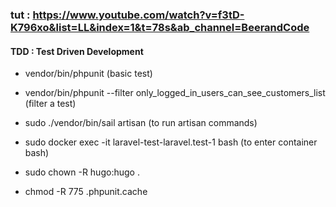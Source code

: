 ### tut : https://www.youtube.com/watch?v=f3tD-K796xo&list=LL&index=1&t=78s&ab_channel=BeerandCode
#### TDD : Test Driven Development

- vendor/bin/phpunit  (basic test)
- vendor/bin/phpunit --filter only_logged_in_users_can_see_customers_list (filter a test)

- sudo ./vendor/bin/sail artisan (to run artisan commands)
- sudo docker exec -it laravel-test-laravel.test-1 bash (to enter container bash)

- sudo chown -R hugo:hugo .
- chmod -R 775 .phpunit.cache

